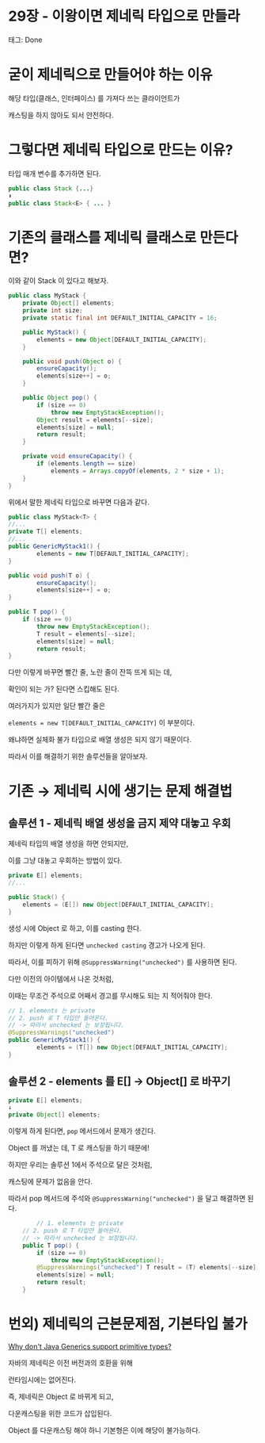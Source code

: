 # 29장 - 이왕이면 제네릭 타입으로 만들라

태그: Done

# 굳이 제네릭으로 만들어야 하는 이유

해당 타입(클래스, 인터페이스) 를 가져다 쓰는 클라이언트가 

캐스팅을 하지 않아도 되서 안전하다.

# 그렇다면 제네릭 타입으로 만드는 이유?

타입 매개 변수를 추가하면 된다.

```java
public class Stack {...}
⬇️
public class Stack<E> { ... }
```

# 기존의 클래스를 제네릭 클래스로 만든다면?

이와 같이 Stack 이 있다고 해보자.

```java
public class MyStack {
    private Object[] elements;
    private int size;
    private static final int DEFAULT_INITIAL_CAPACITY = 16;

    public MyStack() {
        elements = new Object[DEFAULT_INITIAL_CAPACITY];
    }

    public void push(Object o) {
        ensureCapacity();
        elements[size++] = o;
    }

    public Object pop() {
        if (size == 0)
            throw new EmptyStackException();
        Object result = elements[--size];
        elements[size] = null;
        return result;
    }

    private void ensureCapacity() {
        if (elements.length == size)
            elements = Arrays.copyOf(elements, 2 * size + 1);
    }
}
```

위에서 말한 제네릭 타입으로 바꾸면 다음과 같다.

```java
public class MyStack<T> {
//...
private T[] elements;
//...
public GenericMyStack1() {
		elements = new T[DEFAULT_INITIAL_CAPACITY];
}

public void push(T o) {
        ensureCapacity();
        elements[size++] = o;
}

public T pop() {
	if (size == 0)
		throw new EmptyStackException();
		T result = elements[--size];
		elements[size] = null;
		return result;
}
```

다만 이렇게 바꾸면 빨간 줄, 노란 줄이 잔뜩 뜨게 되는 데,

확인이 되는 가? 된다면 스킵해도 된다.

여러가지가 있지만 일단 빨간 줄은 

`elements = new T[DEFAULT_INITIAL_CAPACITY]` 이 부분이다.

왜냐하면 실체화 불가 타입으로 배열 생성은 되지 않기 때문이다.

따라서 이를 해결하기 위한 솔루션들을 알아보자.

# 기존 → 제네릭 시에 생기는 문제 해결법

## 솔루션 1 - 제네릭 배열 생성을 금지 제약 대놓고 우회

제네릭 타입의 배열 생성을 하면 안되지만,

이를 그냥 대놓고 우회하는 방법이 있다.

```java
private E[] elements;
//...

public Stack() {
	elements = (E[]) new Object[DEFAULT_INITIAL_CAPACITY];
}
```

생성 시에 Object 로 하고, 이를 casting 한다.

하지만 이렇게 하게 된다면 `unchecked casting` 경고가 나오게 된다.

따라서, 이를 피하기 위해 `@SuppressWarning("unchecked")` 를 사용하면 된다.

다만 이전의 아이템에서 나온 것처럼,

이때는 무조건 주석으로 어째서 경고를 무시해도 되는 지 적어줘야 한다.

```java
// 1. elements 는 private
// 2. push 로 T 타입만 들어온다.
// -> 따라서 unchecked 는 보장됩니다.
@SuppressWarnings("unchecked")
public GenericMyStack1() {
		elements = (T[]) new Object[DEFAULT_INITIAL_CAPACITY];
}
```

## 솔루션 2 - elements 를 E[] → Object[] 로 바꾸기

```java
private E[] elements;
↓
private Object[] elements;
```

이렇게 하게 된다면, `pop` 메서드에서 문제가 생긴다.

Object 를 꺼냈는 데, T 로 캐스팅을 하기 때문에!

하지만 우리는 솔루션 1에서 주석으로 달은 것처럼,

캐스팅에 문제가 없음을 안다.

따라서 pop 메서드에 주석와 `@SuppressWarning("unchecked")` 을 달고 해결하면 된다.

```java
		// 1. elements 는 private
    // 2. push 로 T 타입만 들어온다.
    // -> 따라서 unchecked 는 보장됩니다.
    public T pop() {
        if (size == 0)
            throw new EmptyStackException();
        @SuppressWarnings("unchecked") T result = (T) elements[--size];
        elements[size] = null;
        return result;
    }
```

# 번외) 제네릭의 근본문제점, 기본타입 불가

[Why don't Java Generics support primitive types?](https://stackoverflow.com/questions/2721546/why-dont-java-generics-support-primitive-types#answer-2721557)

자바의 제네릭은 이전 버전과의 호환을 위해

런타임시에는 없어진다.

즉, 제네릭은 Object 로 바뀌게 되고,

다운캐스팅을 위한 코드가 삽입된다.

Object 를 다운캐스팅 해야 하니 기본형은 이에 해당이 불가능하다.